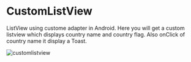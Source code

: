# CustomListView
ListView using custome adapter in Android. Here you will get a custom listview which displays country name and country flag. Also onClick of country name it display a Toast.

![customlistview](https://user-images.githubusercontent.com/14180977/38991580-d63c2382-43fb-11e8-974d-828ae579226a.png)
